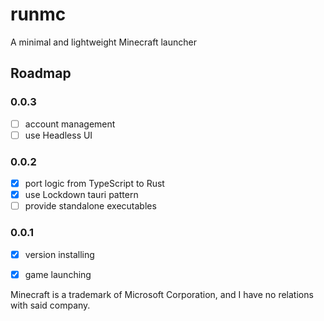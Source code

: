 # runmc

A minimal and lightweight Minecraft launcher

## Roadmap

### 0.0.3

- [ ] account management
- [ ] use Headless UI

### 0.0.2

- [x] port logic from TypeScript to Rust
- [x] use Lockdown tauri pattern
- [ ] provide standalone executables

### 0.0.1

- [x] version installing
- [x] game launching


Minecraft is a trademark of Microsoft Corporation, and I have no relations with said company.
